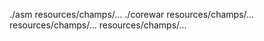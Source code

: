 ./asm resources/champs/...
./corewar resources/champs/... resources/champs/... resources/champs/...
